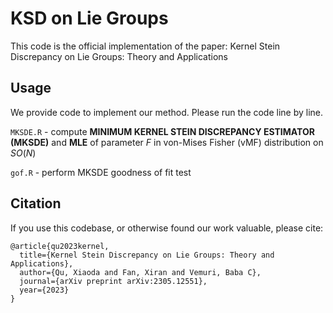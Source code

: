# KSD on Lie Groups

This code is the official implementation of the paper:
Kernel Stein Discrepancy on Lie Groups: Theory and Applications



## Usage

We provide code to implement our method. Please run the code line by line. 

`MKSDE.R` - compute **MINIMUM KERNEL STEIN DISCREPANCY ESTIMATOR (MKSDE)** and **MLE** of parameter $F$ in von-Mises Fisher (vMF) distribution on $SO(N)$

`gof.R` - perform MKSDE goodness of fit test



## Citation

If you use this codebase, or otherwise found our work valuable, please cite:

```
@article{qu2023kernel,
  title={Kernel Stein Discrepancy on Lie Groups: Theory and Applications},
  author={Qu, Xiaoda and Fan, Xiran and Vemuri, Baba C},
  journal={arXiv preprint arXiv:2305.12551},
  year={2023}
}
```
